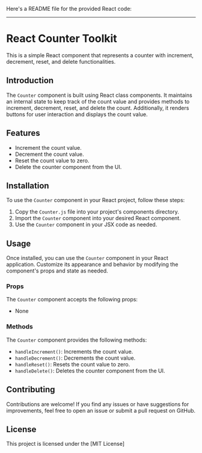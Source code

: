 Here's a README file for the provided React code:

---

# React Counter Toolkit

This is a simple React component that represents a counter with increment, decrement, reset, and delete functionalities.


## Introduction

The `Counter` component is built using React class components. It maintains an internal state to keep track of the count value and provides methods to increment, decrement, reset, and delete the count. Additionally, it renders buttons for user interaction and displays the count value.

## Features

- Increment the count value.
- Decrement the count value.
- Reset the count value to zero.
- Delete the counter component from the UI.

## Installation

To use the `Counter` component in your React project, follow these steps:

1. Copy the `Counter.js` file into your project's components directory.
2. Import the `Counter` component into your desired React component.
3. Use the `Counter` component in your JSX code as needed.




## Usage

Once installed, you can use the `Counter` component in your React application. Customize its appearance and behavior by modifying the component's props and state as needed.

### Props

The `Counter` component accepts the following props:

- None

### Methods

The `Counter` component provides the following methods:

- `handleIncrement()`: Increments the count value.
- `handleDecrement()`: Decrements the count value.
- `handleReset()`: Resets the count value to zero.
- `handleDelete()`: Deletes the counter component from the UI.

## Contributing

Contributions are welcome! If you find any issues or have suggestions for improvements, feel free to open an issue or submit a pull request on GitHub.

## License

This project is licensed under the [MIT License]

